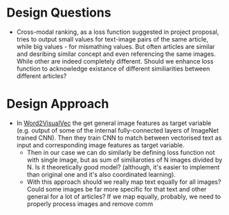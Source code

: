 # Design Questions
* Cross-modal ranking, as a loss function suggested in project proposal, tries to output small values for text-image pairs
of the same article, while big values - for mismathing values. But often articles are similar and desribing similar concept and
even referencing the same images. While other are indeed completely different. Should we enhance loss function to acknowledge existance
of different similiarities between different articles?


# Design Approach
* In [Word2VisualVec](https://www.researchgate.net/profile/Xirong_Li2/publication/301648180_Word2VisualVec_Cross-Media_Retrieval_by_Visual_Feature_Prediction/links/575f728c08ae414b8e549902/Word2VisualVec-Cross-Media-Retrieval-by-Visual-Feature-Prediction.pdf) the get general image features as target variable (e.g. output of some of the internal fully-connected layers of ImageNet trained CNN). Then they train CNN to match between vectorised text as input and corresponding image features as target variable.
  * Then in our case we can do similarly be defining loss function not with single image, but as sum of similiaroties of N images divided by N. Is it theoretically good model? (although, it's easier to implement than original one and it's also coordinated learning).
  * With this approach should we really map text equally for all images? Could some images be far more specific for that text and other general for a lot of articles? If we map equally, probably, we need to properly process images and remove comm
